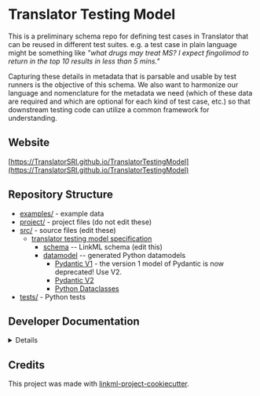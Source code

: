 # Translator Testing Model

This is a preliminary schema repo for defining test cases in Translator that can be reused in different test suites.  e.g. a test case in plain language might be something like _"what drugs may treat MS? I expect fingolimod to return in the top 10 results in less than 5 mins."_  

Capturing these details in metadata that is parsable and usable by test runners is the objective of this schema.  We also want to harmonize our language and nomenclature for the metadata we need (which of these data are required and which are optional for each kind of test case, etc.) so that downstream testing code can utilize a common framework for understanding.

## Website

[https://TranslatorSRI.github.io/TranslatorTestingModel](https://TranslatorSRI.github.io/TranslatorTestingModel)

## Repository Structure

* [examples/](examples/) - example data
* [project/](project/) - project files (do not edit these)
* [src/](src/translator_testing_model/README.md) - source files (edit these)
  * [translator testing model specification](src/translator_testing_model/README.md)
    * [schema](src/translator_testing_model/schema/translator_testing_model.yaml) -- LinkML schema
      (edit this)
    * [datamodel](src/translator_testing_model/datamodel/README.md) -- generated
      Python datamodels
      * [Pydantic V1](src/translator_testing_model/datamodel/pydanticmodel.py) - the version 1 model of Pydantic is now deprecated! Use V2.
      * [Pydantic V2](src/translator_testing_model/datamodel/pydanticmodel_v2.py)
      * [Python Dataclasses](src/translator_testing_model/datamodel/translator_testing_model.py)
* [tests/](tests/test_data.py) - Python tests

## Developer Documentation

<details>
The project uses [Poetry](https://python-poetry.org/) to manage its dependencies. Install Poetry then:

* `poetry shell`: start up a poetry shell virtual environment
* `poetry install`: to install required dependencies

Then use the `make` command to generate project artifacts:

* `make gen-project`: regenerates core project artifacts
* `make all`: make everything
* `make deploy`: deploys site

</details>

## Credits

This project was made with
[linkml-project-cookiecutter](https://github.com/linkml/linkml-project-cookiecutter).
